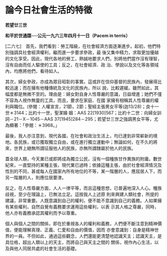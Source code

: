 # 論今日社會生活的特徵


**若望廿三世**

**和平於世通牒──公元一九六三年四月十一日（Pacem in terris）**





[二六七]　首先，我們看到：勞工階級，在社會經濟方面逐漸進步。起初，他們特別強調具社會經濟權利，繼而進一步要求參政，最
後又集中精力，求取更加優越的文化享受。因此，現代各地的勞工，熱誠地要求人們，別將他們當作沒有理智，沒有自由而任人驅使的工具；反之，在社會經濟、政
治、學說以及文化等各領域內，均應將他們，看待如人。

其次，婦女參政，亦成為眾目昭彰的事實。這或許在信仰基督的民族內，發展得比較迅速；而在擁有他種傳統及文化的民族內，所以
說，比較遲緩。雖然如此，其幅度都是無微不至的。理由是：婦女對自身人性尊嚴的意識，日益增進；她們不僅不容為人視作無靈的工具，而且，要求在家庭、在國
家擁有相稱其人性尊嚴的權利與職位。(參閱：人權宣言，21節，2節；聖經主張男女平等(迦13/28)；良十一世＊3144；比約十一世，聖潔婚
姻：AAS 22[1930]567；比約十二世：向婦女訓詞－21－X－1045－AAS 
37[1945]284－295；若望廿三世之強調男女平等，尤為顯著：「參閱：＊3968。」

最後，我人亦注意到，現代各國，在社會和政治生活上，均已達到非常嶄新的境地。各民族，或已獲取獨立自由，或在進行獨立運動中；無論如何，在不久的將來，世界上絕無所謂征服他人的民族，亦無所謂隸屬於他人的民族。

蓋全球人類，今天業已或即將成為獨立公民，沒有一個種族甘作異族的附庸。數世紀來，一直堅持的某種主張，現代業已過時；依據這種主張，由於社會經濟情況及性別的不同，甚或每人在國家內所有地位的不等，某一階層的人，應屈居人下，而另一階層的人，則應位居要津。

反之，在人性尊嚴方面，人人一律平等，而且這種思想，已普遍地深入人心。種族歧視，至少在理論上，已無法立足。這按我人上述原
則來興建人類社會，所提的建議，非常重要。人既意識到自己的權利，便不能不意識到自己的義務。人如果擁有某些權利，自然自覺有義務要求運用這些權利，以表
示其人格之尊嚴，同時，他人亦有義務承認其權利而予以尊重。

個人與個人之間的關係，即在於重視各人的權利和義務，人們便不斷注意到精神價值，便能理解真理、正義、仁愛和自由的價值，因而
亦會意識到：自身是精神世界的一員。不但如此，通過這些觀念，人們還能更清楚地認識天主；認識天主，是具位格，超出人類以上的天主，而將自己與天主之間的
關係，視作內心生活，以及與他人同居共處的社會生活的基礎。

